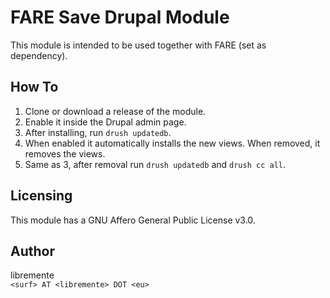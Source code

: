 # FARE Save Drupal Module
This module is intended to be used together with FARE (set as dependency).

## How To

1. Clone or download a release of the module.
2. Enable it inside the Drupal admin page.
3. After installing, run `drush updatedb`. 
4. When enabled it automatically installs the new views. When removed, it
   removes the views. 
5. Same as 3, after removal run `drush updatedb` and `drush cc all`. 

## Licensing
This module has a GNU Affero General Public License v3.0.

## Author
libremente  
`<surf> AT <libremente> DOT <eu>`
